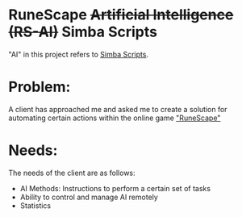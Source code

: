 RuneScape ~~Artificial Intelligence (RS-AI)~~ Simba Scripts
====

"AI" in this project refers to [Simba Scripts](http://wizzup.org/simba/).

# Problem:
A client has approached me and asked me to create a solution for automating certain actions within the
online game ["RuneScape"](http://www.runescape.com/)

# Needs:
The needs of the client are as follows:
- AI Methods: Instructions to perform a certain set of tasks
- Ability to control and manage AI remotely
- Statistics
